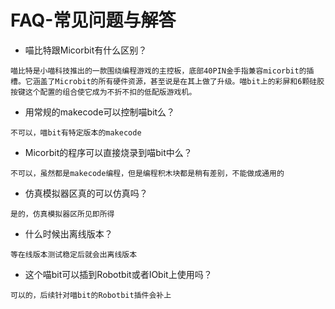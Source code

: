 # FAQ-常见问题与解答

- 喵比特跟Micorbit有什么区别？

`喵比特是小喵科技推出的一款围绕编程游戏的主控板，底部40PIN金手指兼容micorbit的插槽。它涵盖了Microbit的所有硬件资源，甚至说是在其上做了升级。喵bit上的彩屏和6颗硅胶按键这个配置的组合使它成为不折不扣的低配版游戏机。`

- 用常规的makecode可以控制喵bit么？

`不可以，喵bit有特定版本的makecode`

- Micorbit的程序可以直接烧录到喵bit中么？

`不可以，虽然都是makecode编程，但是编程积木块都是稍有差别，不能做成通用的`

- 仿真模拟器区真的可以仿真吗？ 

`是的，仿真模拟器区所见即所得`

- 什么时候出离线版本？

`等在线版本测试稳定后就会出离线版本`

- 这个喵bit可以插到Robotbit或者IObit上使用吗？

`可以的，后续针对喵bit的Robotbit插件会补上`

